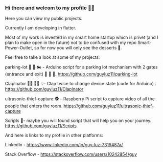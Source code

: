 ### Hi there and welcom to my profile 🧙‍♂️

Here you can view my public projects.

Currently I am developing in flutter.

Most of my work is invested in my smart home startup which is privet (and I plan to make open in the future) not to be confused with my repo Smart-Power-Outlet,
so for now you will only see the desserts 🍧.


Feel free to take a look at some of my projects:

parking-lot 🚧 🚗 🏍️ - Arduino script for a parking lot mechanism with 2 gates (entrance and exit) 🚧 🚜 🚕.
https://github.com/guyluz11/parking-lot


ClapInator 👏🏾 👏🏾 💡- Clap twice to change device state (code for Arduino) .
https://github.com/guyluz11/ClapInator


ultrasonic-thief-capture 🕵️ - Raspberry Pi script to capture video of all the people that enters the room.
https://github.com/guyluz11/ultrasonic-thief-capture


Scripts 🐲- maybe you will found script that will help you on your journey.
https://github.com/guyluz11/Scripts



And here is links to my profile in other platforms:

LinkedIn - https://www.linkedin.com/in/guy-luz-7319487a/

Stack Overflow - https://stackoverflow.com/users/10242854/guy
